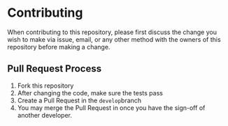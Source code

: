 # Contributing

When contributing to this repository, please first discuss the change you wish to make via issue, email, or any other method with the owners of this repository before making a change.

## Pull Request Process

1. Fork this repository
2. After changing the code, make sure the tests pass 
3. Create a Pull Request in the `develop`branch
4. You may merge the Pull Request in once you have the sign-off of another developer.